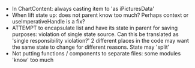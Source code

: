 * In ChartContent: always casting item to 'as iPicturesData'
* When lift state up: does not parent know too much? Perhaps context or useImperativeHandle is a fix?
* ATTEMPT to encapsulate list and have its state in parent for
saving purposes: violation of single state source. Can this be translated as 'single responsibility violation?' 2 different 
places in the code may want the same state to change for different reasons. State may 'split'
* Not putting functions / components to separate files: some modules 'know' too much